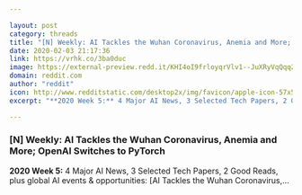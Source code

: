 ```yaml
---

layout: post
category: threads
title: "[N] Weekly: AI Tackles the Wuhan Coronavirus, Anemia and More; OpenAI Switches to PyTorch"
date: 2020-02-03 21:17:36
link: https://vrhk.co/3ba0duc
image: https://external-preview.redd.it/KHI4oI9frloyqrVlv1--JuXRyVqQqq2uQ8HTG7CJLKc.jpg?width=1200&height=628.272251309&auto=webp&s=ce925045a615893a701139d2c5099dec0fc8e58d
domain: reddit.com
author: "reddit"
icon: http://www.redditstatic.com/desktop2x/img/favicon/apple-icon-57x57.png
excerpt: "**2020 Week 5:** 4 Major AI News, 3 Selected Tech Papers, 2 Good Reads, plus global AI events &amp; opportunities: [AI Tackles the Wuhan Coronavirus,..."

---
```


### [N] Weekly: AI Tackles the Wuhan Coronavirus, Anemia and More; OpenAI Switches to PyTorch

**2020 Week 5:** 4 Major AI News, 3 Selected Tech Papers, 2 Good Reads, plus global AI events &amp; opportunities: [AI Tackles the Wuhan Coronavirus,...